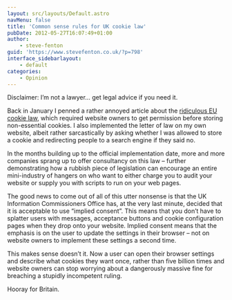 ```yaml
---
layout: src/layouts/Default.astro
navMenu: false
title: 'Common sense rules for UK cookie law'
pubDate: 2012-05-27T16:07:49+01:00
author:
    - steve-fenton
guid: 'https://www.stevefenton.co.uk/?p=798'
interface_sidebarlayout:
    - default
categories:
    - Opinion
---
```


Disclaimer: I’m not a lawyer… get legal advice if you need it.

Back in January I penned a rather annoyed article about the [ridiculous EU cookie law](https://www.stevefenton.co.uk/2012/01/Stop-Passing-Laws-About-Things-You-Dont-Understand/), which required website owners to get permission before storing non-essential cookies. I also implemented the letter of law on my own website, albeit rather sarcastically by asking whether I was allowed to store a cookie and redirecting people to a search engine if they said no.

In the months building up to the official implementation date, more and more companies sprang up to offer consultancy on this law – further demonstrating how a rubbish piece of legislation can encourage an entire mini-industry of hangers on who want to either charge you to audit your website or supply you with scripts to run on your web pages.

The good news to come out of all of this utter nonsense is that the UK Information Commissioners Office has, at the very last minute, decided that it is acceptable to use “implied consent”. This means that you don’t have to splatter users with messages, acceptance buttons and cookie configuration pages when they drop onto your website. Implied consent means that the emphasis is on the user to update the settings in their browser – not on website owners to implement these settings a second time.

This makes sense doesn’t it. Now a user can open their browser settings and describe what cookies they want once, rather than five billion times and website owners can stop worrying about a dangerously massive fine for breaching a stupidly incompetent ruling.

Hooray for Britain.
